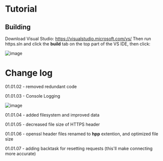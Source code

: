 # Tutorial

## Building
Download Visual Studio: https://visualstudio.microsoft.com/vs/
Then run https.sln and click the **build** tab on the top part of the VS IDE, then click:

![image](https://user-images.githubusercontent.com/89754898/213894642-38242ef9-794d-49ae-a4ac-e13b463a3063.png)

# Change log
01.01.02 - removed redundant code

01.01.03 - Console Logging

![image](https://user-images.githubusercontent.com/89754898/213895072-982697aa-0eef-4ff6-aae0-fbadb250a3cf.png)

01.01.04 - added filesystem and improved data

01.01.05 - decreased file size of HTTPS header

01.01.06 - openssl header files renamed to **hpp** extention, and optimized file size

01.01.07 - adding backtask for resetting requests (this'll make connecting more accurate)
